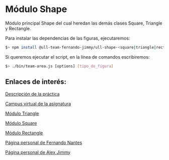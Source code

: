 # Módulo Shape

Módulo principal Shape del cual heredan las demás clases Square, Triangle y Rectangle.

Para instalar las dependencias de las figuras, ejecutaremos:

```bash
$> npm install @ull-team-fernando-jimmy/ull-shape-<square|triangle|rectangle>
```

Si queremos ejecutar el script, en la línea de comandos escribiremos:

```bash
$> ./bin/team-area.js [options] [tipo_de_figura]
```

## Enlaces de interés:
[Descripción de la práctica](https://casianorodriguezleon.gitbooks.io/ull-esit-1617/content/practicas/practicamodulestrategypattern.html)

[Campus virtual de la asignatura](https://campusvirtual.ull.es/1617/course/view.php?id=1136)


[Módulo Triangle](https://github.com/ULL-ESIT-DSI-1617/creacion-de-paquetes-npm-jimmy-fernando-tritangle)

[Módulo Square](https://github.com/ULL-ESIT-DSI-1617/creacion-de-paquetes-npm-jimmy-fernando-square)

[Módulo Rectangle](https://github.com/ULL-ESIT-DSI-1617/creacion-de-paquetes-npm-jimmy-fernando-rectangle)

[Página personal de Fernando Nantes](alu100897975.github.io)

[Página personal de Alex Jimmy](didream.github.io)

